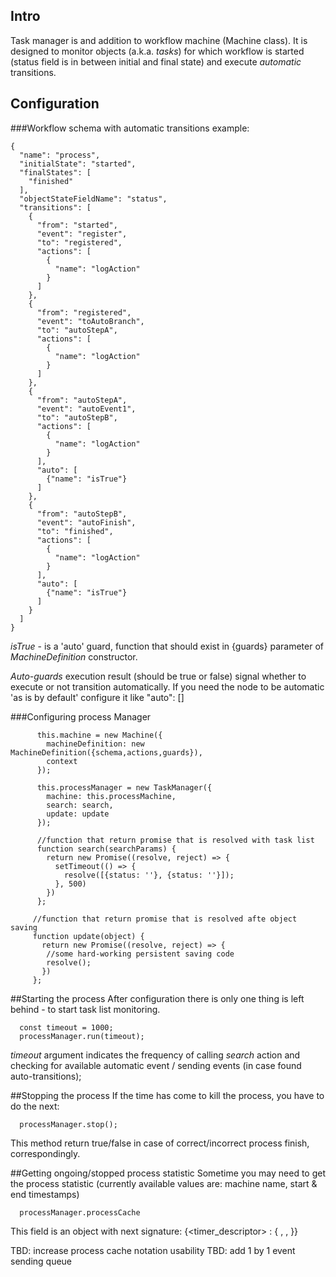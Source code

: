 ## Intro
Task manager is and addition to workflow machine (Machine class). It is designed to monitor 
objects (a.k.a. _tasks_) for which workflow is started (status field is in between initial 
and final state) and execute _automatic_ transitions.

## Configuration
###Workflow schema with automatic transitions example:
```
{
  "name": "process",
  "initialState": "started",
  "finalStates": [
    "finished"
  ],
  "objectStateFieldName": "status",
  "transitions": [
    {
      "from": "started",
      "event": "register",
      "to": "registered",
      "actions": [
        {
          "name": "logAction"
        }
      ]
    },
    {
      "from": "registered",
      "event": "toAutoBranch",
      "to": "autoStepA",
      "actions": [
        {
          "name": "logAction"
        }
      ]
    },
    {
      "from": "autoStepA",
      "event": "autoEvent1",
      "to": "autoStepB",
      "actions": [
        {
          "name": "logAction"
        }
      ],
      "auto": [
        {"name": "isTrue"}
      ]
    },
    {
      "from": "autoStepB",
      "event": "autoFinish",
      "to": "finished",
      "actions": [
        {
          "name": "logAction"
        }
      ],
      "auto": [
        {"name": "isTrue"}
      ]
    }
  ]
}

```

_isTrue_ - is a 'auto' guard, function that should exist in {guards} parameter of _MachineDefinition_ 
constructor.

_Auto-guards_ execution result (should be true or false) signal whether to execute or not transition automatically.
If you need the node to be automatic 'as is by default' configure it like "auto": []

###Configuring process Manager
```
      this.machine = new Machine({
        machineDefinition: new MachineDefinition({schema,actions,guards}),
        context
      });
  
      this.processManager = new TaskManager({
        machine: this.processMachine,
        search: search,
        update: update
      });
      
      //function that return promise that is resolved with task list
      function search(searchParams) {
        return new Promise((resolve, reject) => {
          setTimeout(() => {
            resolve([{status: ''}, {status: ''}]);
          }, 500)
        })
      };
      
     //function that return promise that is resolved afte object saving
     function update(object) {
       return new Promise((resolve, reject) => {
        //some hard-working persistent saving code
        resolve();
       })
     };
```

##Starting the process
After configuration there is only one thing is left behind - to start task list monitoring.
```
  const timeout = 1000;
  processManager.run(timeout); 
```

_timeout_ argument indicates the frequency of calling _search_ action and checking for 
available automatic event / sending events (in case found auto-transitions);

##Stopping the process
If the time has come to kill the process, you have to do the next:
```
  processManager.stop(); 
```
This method return true/false in case of correct/incorrect process finish, correspondingly.

##Getting ongoing/stopped process statistic
Sometime you may need to get the process statistic (currently available values are: machine name,
start & end timestamps)

```
  processManager.processCache
```

This field is an object with next signature:
{<timer_descriptor> : {
  <name>,
  <started>,
  <finished>
}}

TBD: increase process cache notation usability
TBD: add 1 by 1 event sending queue


